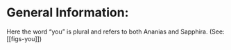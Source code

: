 # General Information:

Here the word “you” is plural and refers to both Ananias and Sapphira. (See: [[figs-you]])